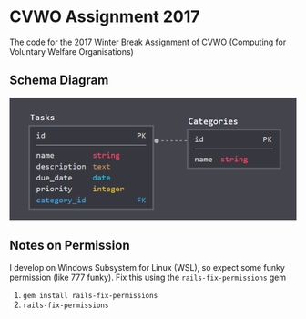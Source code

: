 # CVWO Assignment 2017

The code for the 2017 Winter Break Assignment of CVWO
(Computing for Voluntary Welfare Organisations)

## Schema Diagram
![](schema.png)

## Notes on Permission
I develop on Windows Subsystem for Linux (WSL), so expect some funky permission
(like 777 funky). Fix this using the `rails-fix-permissions` gem
1. `gem install rails-fix-permissions`
2. `rails-fix-permissions`

<!--
This README would normally document whatever steps are necessary to get the
application up and running.

Things you may want to cover:

* Ruby version

* System dependencies

* Configuration

* Database creation

* Database initialization

* How to run the test suite

* Services , e.g. job queues, cache servers, search engines, etc.

* Deployment instructions

* ...)

-->
